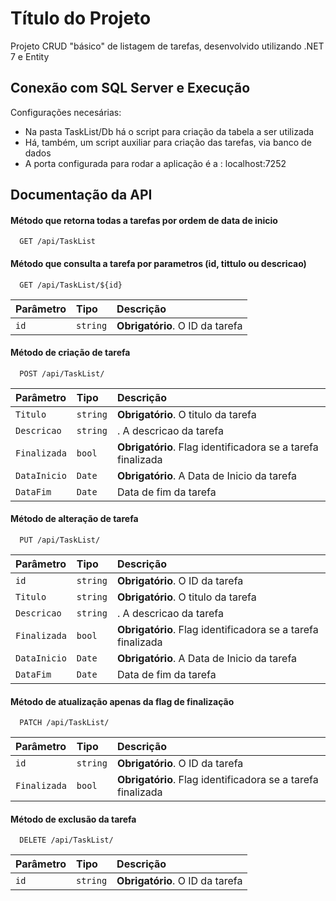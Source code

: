 
# Título do Projeto

Projeto CRUD "básico" de listagem de tarefas, desenvolvido utilizando .NET 7 e Entity 




## Conexão com SQL Server e Execução

Configurações necesárias:

 -  Na pasta TaskList/Db há o script para criação da tabela a ser utilizada
 - Há, também, um script auxiliar para criação das tarefas, via banco de dados
 - A porta configurada para rodar a aplicação é a : localhost:7252


## Documentação da API

####  Método que retorna todas a tarefas por ordem de data de inicio

```http
  GET /api/TaskList
```


#### Método que consulta a tarefa por parametros (id, tittulo ou descricao)

```http
  GET /api/TaskList/${id}
```

| Parâmetro   | Tipo       | Descrição                                   |
| :---------- | :--------- | :------------------------------------------ |
| `id`      | `string` | **Obrigatório**. O ID da tarefa |


#### Método de criação de tarefa 

```http
  POST /api/TaskList/
```

| Parâmetro   | Tipo       | Descrição                                   |
| :---------- | :--------- | :------------------------------------------ |
| `Titulo`      | `string` | **Obrigatório**. O titulo da tarefa |
| `Descricao`      | `string` |. A descricao da tarefa |
| `Finalizada`      | `bool` | **Obrigatório**. Flag identificadora se a tarefa finalizada|
| `DataInicio`      | `Date` | **Obrigatório**. A Data de Inicio da tarefa |
| `DataFim`      | `Date` | Data de fim da tarefa |


#### Método de alteração de tarefa 

```http
  PUT /api/TaskList/
```

| Parâmetro   | Tipo       | Descrição                                   |
| :---------- | :--------- | :------------------------------------------ |
| `id`      | `string` | **Obrigatório**. O ID da tarefa |
| `Titulo`      | `string` | **Obrigatório**. O titulo da tarefa |
| `Descricao`      | `string` |. A descricao da tarefa |
| `Finalizada`      | `bool` | **Obrigatório**. Flag identificadora se a tarefa finalizada|
| `DataInicio`      | `Date` | **Obrigatório**. A Data de Inicio da tarefa |
| `DataFim`      | `Date` | Data de fim da tarefa |


#### Método de atualização apenas da flag de finalização 

```http
  PATCH /api/TaskList/
```

| Parâmetro   | Tipo       | Descrição                                   |
| :---------- | :--------- | :------------------------------------------ |
| `id`      | `string` | **Obrigatório**. O ID da tarefa | 
| `Finalizada`      | `bool` | **Obrigatório**. Flag identificadora se a tarefa finalizada| 



#### Método de exclusão da tarefa

```http
  DELETE /api/TaskList/
```

| Parâmetro   | Tipo       | Descrição                                   |
| :---------- | :--------- | :------------------------------------------ |
| `id`      | `string` | **Obrigatório**. O ID da tarefa | 

